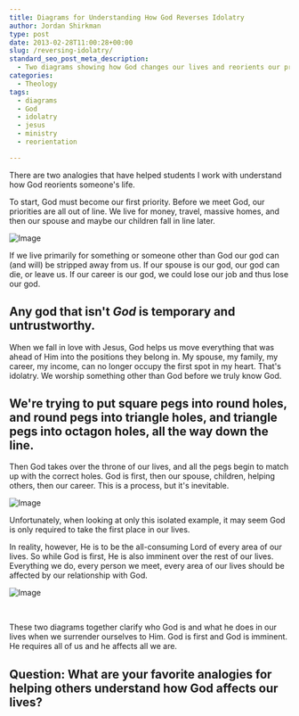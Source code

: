 ```yaml
---
title: Diagrams for Understanding How God Reverses Idolatry
author: Jordan Shirkman
type: post
date: 2013-02-28T11:00:28+00:00
slug: /reversing-idolatry/
standard_seo_post_meta_description:
  - Two diagrams showing how God changes our lives and reorients our priorities to put Him in control of our lives.
categories:
  - Theology
tags:
  - diagrams
  - God
  - idolatry
  - jesus
  - ministry
  - reorientation

---
```

There are two analogies that have helped students I work with understand how God reorients someone's life.

To start, God must become our first priority. Before we meet God, our priorities are all out of line. We live for money, travel, massive homes, and then our spouse and maybe our children fall in line later.

![Image](/images/me-first.jpeg) 

If we live primarily for something or someone other than God our god can (and will) be stripped away from us. If our spouse is our god, our god can die, or leave us. If our career is our god, we could lose our job and thus lose our god.

## Any god that isn't _God_ is temporary and untrustworthy.

<!--more-->

  
When we fall in love with Jesus, God helps us move everything that was ahead of Him into the positions they belong in. My spouse, my family, my career, my income, can no longer occupy the first spot in my heart. That's idolatry. We worship something other than God before we truly know God.

## We're trying to put square pegs into round holes, and round pegs into triangle holes, and triangle pegs into octagon holes, all the way down the line.

Then God takes over the throne of our lives, and all the pegs begin to match up with the correct holes. God is first, then our spouse, children, helping others, then our career. This is a process, but it's inevitable.

![Image](/images/god-first.jpeg) 

Unfortunately, when looking at only this isolated example, it may seem God is only required to take the first place in our lives.

In reality, however, He is to be the all-consuming Lord of every area of our lives. So while God is first, He is also imminent over the rest of our lives. Everything we do, every person we meet, every area of our lives should be affected by our relationship with God.

![Image](/images/god-is-imminent.jpeg) 

&nbsp;

These two diagrams together clarify who God is and what he does in our lives when we surrender ourselves to Him. God is first and God is imminent. He requires all of us and he affects all we are.

## Question: What are your favorite analogies for helping others understand how God affects our lives?